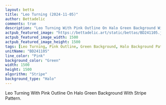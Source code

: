 ```yaml
---
layout: betta
title: "Leo Turning (2024-11-05)"
author: Bettadelic
comments: true
description: "Leo Turning With Pink Outline On Halo Green Background With Stripe Pattern."
actpub_featured_image: "https://bettadelic.art/static/bettas/BD241105.jpg"
actpub_featured_image_width: 1500
actpub_featured_image_height: 1500
tags: [Leo Turning, Pink Outline, Green Background, Halo Background Pattern, Stripe Pattern, November 2024]
unitName: "BD241105"
line_color: "Pink"
background_color: "Green"
width: 1500
height: 1500
algorithm: "Stripe"
background_type: "Halo"
---
```


Leo Turning With Pink Outline On Halo Green Background With Stripe Pattern.
